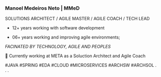 ### Manoel Medeiros Neto | MMeD

SOLUTIONS ARCHITECT / AGILE MASTER / AGILE COACH / TECH LEAD


* 12+ years working with software development

* 06+ years working and improving agile environments;

*FACINATED BY TECHNOLOGY, AGILE AND PEOPLES*


🔭 Currently working at META as a Soluction Architect and Agile Coach

#JAVA #SPRING #EDA #CLOUD #MICROSERVICES #ARCHSW #ARCHSOL . . .
